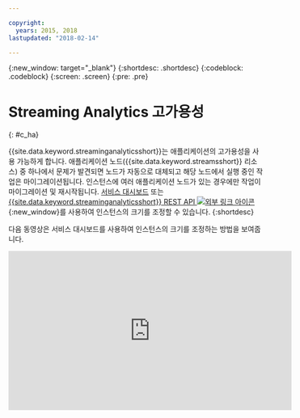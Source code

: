 ```yaml
---

copyright:
  years: 2015, 2018
lastupdated: "2018-02-14"

---
```


<!-- Attribute definitions -->
{:new_window: target="_blank"}
{:shortdesc: .shortdesc}
{:codeblock: .codeblock}
{:screen: .screen}
{:pre: .pre}

# Streaming Analytics 고가용성
{: #c_ha}

{{site.data.keyword.streaminganalyticsshort}}는 애플리케이션의 고가용성을 사용 가능하게 합니다. 애플리케이션 노드({{site.data.keyword.streamsshort}} 리소스) 중 하나에서 문제가 발견되면 노드가 자동으로 대체되고 해당 노드에서 실행 중인 작업은 마이그레이션됩니다. 인스턴스에 여러 애플리케이션 노드가 있는 경우에만 작업이 마이그레이션 및 재시작됩니다. [서비스 대시보드](/docs/services/StreamingAnalytics/r_service_dashboard.html) 또는 [{{site.data.keyword.streaminganalyticsshort}} REST API ![외부 링크 아이콘](../../icons/launch-glyph.svg "외부 링크 아이콘")](https://console.ng.bluemix.net/apidocs/220){:new_window}를 사용하여 인스턴스의 크기를 조정할 수 있습니다.
{:shortdesc}

다음 동영상은 서비스 대시보드를 사용하여 인스턴스의 크기를 조정하는 방법을 보여줍니다.

<iframe width="560" height="315" src="https://www.youtube.com/embed/zbZ9am9UhPw?rel=0" frameborder="0" allowfullscreen>인스턴스 크기 조정</iframe>
